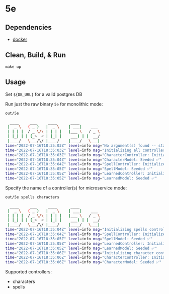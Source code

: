 # 5e

## Dependencies

- [docker][]

## Clean, Build, & Run

```
make up
```

## Usage

Set `${DB_URL}` for a valid postgres DB

Run just the raw binary `5e` for monolithic mode:

```bash
out/5e

  ____     ___     ____      ____
 |  _ \   ( _ )   |  _ \    | ___|    ___
 | | | |  / _ \/\ | | | |   |___ \   / _ \
 | |_| | | (_>  < | |_| |    ___) | |  __/
 |____/   \___/\/ |____/    |____/   \___|
time="2022-07-16T18:35:03Z" level=info msg="No argument(s) found -- starting up in monolithic mode"
time="2022-07-16T18:35:03Z" level=info msg="Initializing all controllers..."
time="2022-07-16T18:35:03Z" level=info msg="CharacterController: Initialized ✅" 
time="2022-07-16T18:35:04Z" level=info msg="CharacterModel: Seeded ✅"
time="2022-07-16T18:35:04Z" level=info msg="SpellController: Initialized ✅"
time="2022-07-16T18:35:05Z" level=info msg="SpellModel: Seeded ✅"
time="2022-07-16T18:35:05Z" level=info msg="LearnedController: Initialized ✅"
time="2022-07-16T18:35:05Z" level=info msg="LearnedModel: Seeded ✅"
```

Specify the name of a controller(s) for microservice mode:

```bash
out/5e spells characters

  ____     ___     ____      ____
 |  _ \   ( _ )   |  _ \    | ___|    ___
 | | | |  / _ \/\ | | | |   |___ \   / _ \
 | |_| | | (_>  < | |_| |    ___) | |  __/
 |____/   \___/\/ |____/    |____/   \___|
time="2022-07-16T18:35:04Z" level=info msg="Initializing spells controller..."
time="2022-07-16T18:35:04Z" level=info msg="SpellController: Initialized ✅"
time="2022-07-16T18:35:05Z" level=info msg="SpellModel: Seeded ✅"
time="2022-07-16T18:35:05Z" level=info msg="LearnedController: Initialized ✅"
time="2022-07-16T18:35:05Z" level=info msg="LearnedModel: Seeded ✅"
time="2022-07-16T18:35:06Z" level=info msg="Initializing character controller..." 
time="2022-07-16T18:35:06Z" level=info msg="CharacterController: Initialized ✅" 
time="2022-07-16T18:35:06Z" level=info msg="CharacterModel: Seeded ✅"
```

Supported controllers:

- characters
- spells

[docker]: https://www.docker.com/products/docker-desktop/
